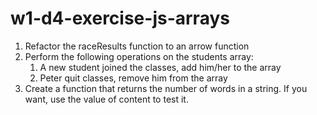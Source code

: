 # w1-d4-exercise-js-arrays

1. Refactor the raceResults function to an arrow function
2. Perform the following operations on the students array:
   1. A new student joined the classes, add him/her to the array
   2. Peter quit classes, remove him from the array
3. Create a function that returns the number of words in a string. If you want, use the value of content to test it.

